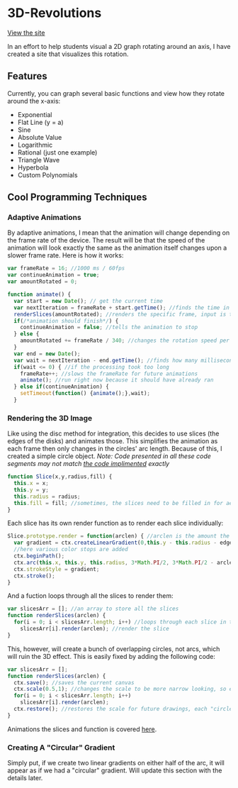 # 3D-Revolutions
[View the site](https://nick-mazuk.github.io/3D-Revolutions)

In an effort to help students visual a 2D graph rotating around an axis, I have created a site that visualizes this rotation.

## Features
Currently, you can graph several basic functions and view how they rotate around the x-axis:
- Exponential
- Flat Line (y = a)
- Sine
- Absolute Value
- Logarithmic
- Rational (just one example)
- Triangle Wave
- Hyperbola
- Custom Polynomials

## Cool Programming Techniques
### Adaptive Animations
By adaptive animations, I mean that the animation will change depending on the frame rate of the device. The result will be that the speed of the animation will look exactly the same as the animation itself changes upon a slower frame rate. Here is how it works:

```javascript
var frameRate = 16; //1000 ms / 60fps
var continueAnimation = true;
var amountRotated = 0;

function animate() {
  var start = new Date(); // get the current time
  var nextIteration = frameRate + start.getTime(); //finds the time in the future which this should run again
  renderSlices(amountRotated); //renders the specific frame, input is the arc length
  if(/*animation should finish*/) {
    continueAnimation = false; //tells the animation to stop
  } else {
    amountRotated += frameRate / 340; //changes the rotation speed per frame based on the frameRate
  }
  var end = new Date();
  var wait = nextIteration - end.getTime(); //finds how many milliseconds until the next run
  if(wait <= 0) { //if the processing took too long
    frameRate++; //slows the frameRate for future animations
    animate(); //run right now because it should have already ran
  } else if(continueAnimation) {
    setTimeout(function() {animate();},wait);
  }
```

### Rendering the 3D Image
Like using the disc method for integration, this decides to use slices (the edges of the disks) and animates those. This simplifies the animation as each frame then only changes in the circles' arc length. Because of this, I created a simple circle object. *Note: Code presented in all these code segments may not match [the code implimented](https://github.com/Nick-Mazuk/3D-Revolutions/blob/gh-pages/rotate.js) exactly*
```javascript
function Slice(x,y,radius,fill) {
  this.x = x;
  this.y = y;
  this.radius = radius;
  this.fill = fill; //sometimes, the slices need to be filled in for aesthetic purposes
}
```
Each slice has its own render function as to render each slice individually:
```javascript
Slice.prototype.render = function(arclen) { //arclen is the amount the arc is rotated
  var gradient = ctx.createLinearGradient(0,this.y - this.radius - edge,0,this.y + this.radius + edge); //creates the gradient
  //here various color stops are added
  ctx.beginPath();
  ctx.arc(this.x, this.y, this.radius, 3*Math.PI/2, 3*Math.PI/2 - arclen, true); //draws the arc
  ctx.strokeStyle = gradient;
  ctx.stroke();
}
```
And a fuction loops through all the slices to render them:
```javascript
var slicesArr = []; //an array to store all the slices
function renderSlices(arclen) {
  for(i = 0; i < slicesArr.length; i++) //loops through each slice in the array
    slicesArr[i].render(arclen); //render the slice
}
```
This, however, will create a bunch of overlapping circles, not arcs, which will ruin the 3D effect. This is easily fixed by adding the following code:
```javascript
var slicesArr = [];
function renderSlices(arclen) {
  ctx.save(); //saves the current canvas
  ctx.scale(0.5,1); //changes the scale to be more narrow looking, so each circle will appear as a vertical ellipse
  for(i = 0; i < slicesArr.length; i++)
    slicesArr[i].render(arclen);
  ctx.restore(); //restores the scale for future drawings, each "circle" will still look like an ellipse
}
```
Animations the slices and function is covered  [here](https://github.com/Nick-Mazuk/3D-Revolutions/blob/gh-pages/README.md#adaptive-animations).
### Creating A "Circular" Gradient
Simply put, if we create two linear gradients on either half of the arc, it will appear as if we had a "circular" gradient. Will update this section with the details later.
